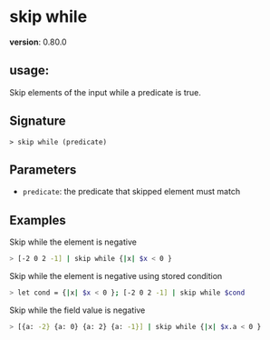 # skip while

**version**: 0.80.0

## **usage**:

Skip elements of the input while a predicate is true.

## Signature

`> skip while (predicate)`

## Parameters

- `predicate`: the predicate that skipped element must match

## Examples

Skip while the element is negative

```bash
> [-2 0 2 -1] | skip while {|x| $x < 0 }
```

Skip while the element is negative using stored condition

```bash
> let cond = {|x| $x < 0 }; [-2 0 2 -1] | skip while $cond
```

Skip while the field value is negative

```bash
> [{a: -2} {a: 0} {a: 2} {a: -1}] | skip while {|x| $x.a < 0 }
```
